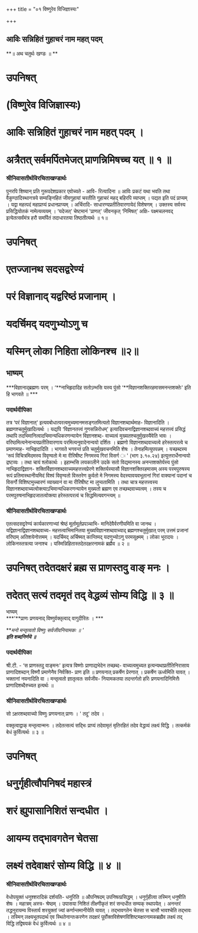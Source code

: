 +++
title = "०१ विष्णुरेव विजिज्ञास्यः"

+++


## आविः सन्निहितं गुहाचरं नाम महत् पदम्

**॥ अथ चतुर्थः खण्डः ॥ **

# उपनिषत्

# (विष्णुरेव विजिज्ञास्यः)

# आविः सन्निहितं गुहाचरं नाम महत् पदम् । 

# अत्रैतत् सर्वमर्पितमेजत् प्राणन्निमिषच्च यत् ॥ १ ॥

### **श्रीनिवासतीर्थविरचिताखण्डार्थः**

पुनरपि शिष्यान् प्रति गुरूपदेशप्रकार एवोच्यते - आवि- रित्यादिना ॥ आविः प्रकटं यथा भवति तथा वैकुण्ठादिस्थानत्रये सम्यङ्निहितं जीवगुहायां चरतीति गुहाचरं महद् बहिरपि व्याप्तम् । पद्यत इति पदं प्राप्यम् । यद्वा महत्पदं महाप्राप्यं प्रधानप्राप्यम् । अर्चिरादि- साधारण्यप्रतीतिवारणायेदं विशेषणम् । उक्तस्य सर्वस्य प्रसिद्धियोतकं नामेत्यव्ययम् । ‘यदेजत्’ चेष्टमानं 'प्राणत्' जीवनकृत् ‘निमिषत्’ अक्षि- पक्ष्मचलनवद् इत्येतत्सर्वंमंत्र हरौ समर्पितं तदाधारतया तिष्ठतीत्यर्थः ॥ १॥

# उपनिषत्

# एतज्जानथ सदसद्वरेण्यं

# परं विज्ञानाद् यद्वरिष्ठं प्रजानाम् ।

# यदर्चिमद् यदणुभ्योऽणु च

# यस्मिन् लोका निहिता लोकिनश्च ॥२॥

## **भाष्यम्**

***विज्ञानाद्ब्रह्मणः परम् । ‘**नाभिहृदादिह सतोऽम्भसि यस्य पुंसो ‘**विज्ञानशक्तिरहमासमनन्तशक्तेः' इति हि भागवते ॥ ***

### **पदार्थदीपिका**

तत्र ‘परं विज्ञानात्' इत्यवबोधात्परत्वमुच्यमानमसङ्गतमित्यतो विज्ञानशब्दार्थमाह- विज्ञानादिति । ब्रह्मणश्चतुर्मुखादित्यर्थः । यद्यपि ‘विज्ञानतत्त्वं गुणसन्निरोधम्' इत्यादिवचनाद्विज्ञानशब्दवाच्यं महत्तत्त्वं प्रसिद्धं तथापि तदभिमानित्वादभिमान्यधिकरणन्यायेन विज्ञानशब्द- वाच्यत्वं मुख्यतश्चतुर्मुखस्यैवेति भावः । वरिष्ठमित्यनेनान्वयप्रतीतिवारणाय परमित्यनुवादेनान्वयो दर्शितः । ब्रह्मणो विज्ञानशब्दवाच्यत्वे हरेस्तत्परत्वे च प्रमाणमाह- नाभिहृदादिति । भागवते भगवन्तं प्रति चतुर्मुखवचनमिति शेषः । तेनाहमित्युपपन्नम् । यच्छब्दस्य 'रूपं विचित्रमिदमस्य विवृण्वतो मे मा रीरिषीष्ट निगमस्य गिरां विसर्ग ः ' (भाग ३.१०.२४) इत्युत्तरार्धेनान्वयो द्रष्टव्यः । तथा चायं श्लोकार्थः । इहाम्भसि लयकालीने उदके सतो विद्यमानस्य अनन्तशक्तेर्यस्य पुंसो नाभिहृदाद्विज्ञान- शक्तिर्विज्ञानशब्दवाच्यमहत्तत्त्वप्रेरणे शक्तिर्यस्यासौ विज्ञानशक्तिरहमासम् अस्य परमपुरुषस्य रूपं प्रतिमास्थानीयमिदं विश्वं विवृण्वतो विस्तरेण कुर्वतो मे निगमस्य वेदस्यावयवभूतानां गिरां वाक्यानां पदानां च विसर्गो विशिष्टमुच्चारणं व्याख्यानं वा मा रीरिषीष्ट मा लुप्यतामिति । तथा चात्र महत्तत्त्वस्य विज्ञानशब्दवाच्यत्वोक्त्याऽभिमान्यधिकरणन्यायेन मुख्यतो ब्रह्मण एव तच्छब्दवाच्यत्वम् । तस्य च परमपुरुषनाभिहृदजातत्वोक्त्या हरेस्तत्परत्वं च सिद्धमित्यवगन्त्यम् ॥

### **श्रीनिवासतीर्थविरचिताखण्डार्थः**

एतत्सदसद्वरेण्यं कार्यकारणाभ्यां श्रेष्ठं मूर्तामूर्तप्रपञ्चाभि- मानिदेवैर्वरणीयमिति वा जानथ । यद्विज्ञानाद्विज्ञानशब्दवाच्य- महत्तत्वाभिमानितया मुख्यविज्ञानशब्दवाच्याद् ब्रह्मणश्चतुर्मुखात् परम् उत्तमं प्रजानां वरिष्ठम् अतिशयेनोत्तमम् । यदर्चिमद् अर्चिष्मत् कान्तिमद् यदणुभ्योऽणु परमसूक्ष्मम् । लोका भूरादयः । लोकिनस्तत्रत्या जनाश्च । यस्मिन्निहितास्तदेतदक्षरनामकं ब्रह्मैव ॥ २ ॥

# उपनिषत् तदेतदक्षरं ब्रह्म स प्राणस्तदु वाङ् मनः । 

# तदेतत् सत्यं तदमृतं तद् वेद्धव्यं सोम्य विद्धि ॥ ३ ॥

भाष्यम्  
***'**प्राणः प्रणयनाद् विष्णुर्वक्तृत्वाद् वागुदीरितः । ***

***मनो मन्तृत्वतो विष्णुः सर्वजीवनियामकः ॥ '  
**इति शब्दनिर्णये ॥***

### **पदार्थदीपिका**

श्री.टी. - ‘स प्राणस्तदु वाङ्मनः' इत्यत्र विष्णोः प्राणाद्यभेदेन तच्छब्द- वाच्यत्वमुच्यत इत्यन्यथाप्रतीतिनिरासाय प्राणादिशब्दान् विष्णौ प्रमाणेनैव निर्वक्ति- प्राण इति ॥ प्रणयनात् प्रकर्षेण प्रेरणात् । प्रकर्षेण ऊर्ध्वमिति यावत् । भक्तानां नयनादिति वा । मन्तृत्वतो ज्ञातृत्वतः सर्वजीव- नियामकतया तदन्तर्गतो हरिः प्रणयनादिनिमित्तैः प्राणादिशब्दैरुच्यत इत्यर्थः ॥

### **श्रीनिवासतीर्थविरचिताखण्डार्थः**

सो ऽक्षरशब्दवाच्यो विष्णुः प्रणयनात् प्राणः । ' तदु' तदेव ।

वक्तृत्वाद्वाक् मन्तृत्वान्मनः । तदेतत्सत्यं सद्भिः प्राप्यं तदेवामृतं मृतिरहितं तदेव वेद्धव्यं लक्ष्यं विद्धि । तत्कर्मकं बेधं कुर्वित्यर्थः ॥ ३ ॥

# उपनिषत्

# धनुर्गृहीत्वौपनिषदं महास्त्रं

# शरं ह्युपासानिशितं सन्दधीत । 

# आयम्य तद्भावगतेन चेतसा

# लक्ष्यं तदेवाक्षरं सोम्य विद्धि ॥ ४ ॥

### **श्रीनिवासतीर्थविरचिताखण्डार्थः**

वेधोपयुक्तं धनुश्शरादिकं दर्शयति- धनुरिति ॥ औपनिषदम् उपनिषत्प्रसिद्धम् । धनुर्गृहीत्वा तस्मिन् धनुषीति शेषः । महात्रम् अस्त्र- श्रेष्ठम् । उपासया निशितं तीक्ष्णीकृतं शरं सन्दधीत सम्यक् स्थापयेत् । अनन्तरं तद्धनुरायम्य विस्तार्य शरयुक्तां ज्यां कर्णान्तमानीयेति यावत् । तद्भावगतेन चेतसा स चासौ भावश्चेति तद्भावः । तस्मिन् लक्ष्यभूतपदार्थ एव स्थितेनान्तःकरणेन तदक्षरं पूर्वोक्तविशेषणविशिष्टमक्षरनामकब्रह्मैव लक्ष्यं तद् विद्धि तद्विषयकं वेधं कुर्वित्यर्थः ॥ ४ ॥

